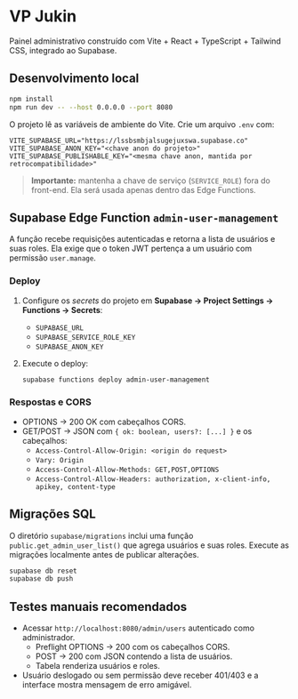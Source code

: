 # VP Jukin

Painel administrativo construído com Vite + React + TypeScript + Tailwind CSS, integrado ao Supabase.

## Desenvolvimento local

```bash
npm install
npm run dev -- --host 0.0.0.0 --port 8080
```

O projeto lê as variáveis de ambiente do Vite. Crie um arquivo `.env` com:

```env
VITE_SUPABASE_URL="https://lssbsmbjalsugejuxswa.supabase.co"
VITE_SUPABASE_ANON_KEY="<chave anon do projeto>"
VITE_SUPABASE_PUBLISHABLE_KEY="<mesma chave anon, mantida por retrocompatibilidade>"
```

> **Importante:** mantenha a chave de serviço (`SERVICE_ROLE`) fora do front-end. Ela será usada apenas dentro das Edge Functions.

## Supabase Edge Function `admin-user-management`

A função recebe requisições autenticadas e retorna a lista de usuários e suas roles. Ela exige que o token JWT pertença a um usuário com permissão `user.manage`.

### Deploy

1. Configure os *secrets* do projeto em **Supabase → Project Settings → Functions → Secrets**:
   - `SUPABASE_URL`
   - `SUPABASE_SERVICE_ROLE_KEY`
   - `SUPABASE_ANON_KEY`
2. Execute o deploy:

   ```bash
   supabase functions deploy admin-user-management
   ```

### Respostas e CORS

- OPTIONS → 200 OK com cabeçalhos CORS.
- GET/POST → JSON com `{ ok: boolean, users?: [...] }` e os cabeçalhos:
  - `Access-Control-Allow-Origin: <origin do request>`
  - `Vary: Origin`
  - `Access-Control-Allow-Methods: GET,POST,OPTIONS`
  - `Access-Control-Allow-Headers: authorization, x-client-info, apikey, content-type`

## Migrações SQL

O diretório `supabase/migrations` inclui uma função `public.get_admin_user_list()` que agrega usuários e suas roles. Execute as migrações localmente antes de publicar alterações.

```bash
supabase db reset
supabase db push
```

## Testes manuais recomendados

- Acessar `http://localhost:8080/admin/users` autenticado como administrador.
  - Preflight OPTIONS → 200 com os cabeçalhos CORS.
  - POST → 200 com JSON contendo a lista de usuários.
  - Tabela renderiza usuários e roles.
- Usuário deslogado ou sem permissão deve receber 401/403 e a interface mostra mensagem de erro amigável.

